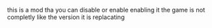 this is a mod tha you can disable or enable enabling it the game is not completly like the version it is replacating
